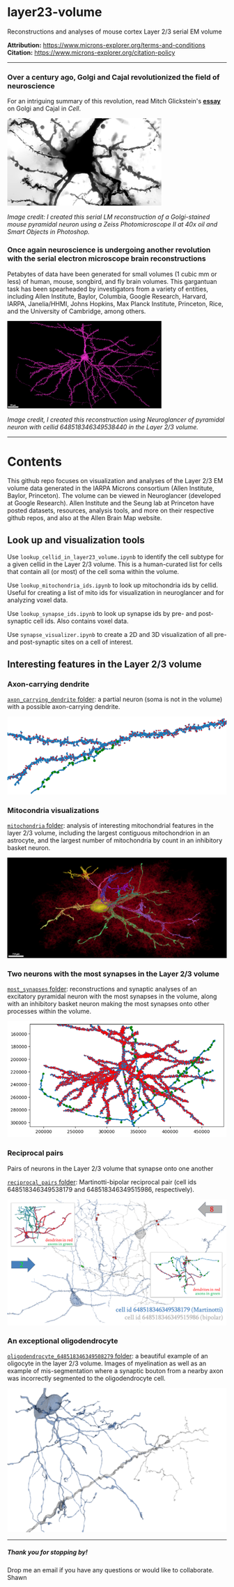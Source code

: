 # layer23-volume
Reconstructions and analyses of mouse cortex Layer 2/3 serial EM volume

**Attribution:** https://www.microns-explorer.org/terms-and-conditions<br>
**Citation:** https://www.microns-explorer.org/citation-policy<br>

***

### Over a century ago, Golgi and Cajal revolutionized the field of neuroscience

For an intriguing summary of this revolution, read Mitch Glickstein's [**essay**](https://www.cell.com/current-biology/pdf/S0960-9822(06)01203-6.pdf) on Golgi and Cajal in <em>Cell</em>.

![Pyramidal neuron of the mouse cortex stained using the Golgi method](img/golgistain.png "Serial LM reconstruction of Golgi stained neuron")


<em>Image credit: I created this serial LM reconstruction of a Golgi-stained mouse pyramidal neuron using a Zeiss Photomicroscope II at 40x oil and Smart Objects in Photoshop.</em>

### Once again neuroscience is undergoing another revolution with the serial electron microscope brain reconstructions

Petabytes of data have been generated for small volumes (1 cubic mm or less) of human, mouse, songbird, and fly brain volumes. This gargantuan task has been spearheaded by investigators from a variety of entities, including Allen Institute, Baylor, Columbia, Google Research, Harvard, IARPA, Janelia/HHMI, Johns Hopkins, Max Planck Institute, Princeton, Rice, and the University of Cambridge, among others.  

![Pyramdial neuron from the Layer 2/3 serial EM volume](img/layer23pyr.png "Serial EM reconstruction using Neuroglancer")


<em>Image credit, I created this reconstruction using Neuroglancer of pyramidal neuron with cellid 648518346349538440 in the Layer 2/3 volume.</em>  

***

# Contents
This github repo focuses on visualization and analyses of the Layer 2/3 EM volume data generated in the IARPA Microns consortium (Allen Institute, Baylor, Princeton). The volume can be viewed in Neuroglancer (developed at Google Research). Allen Institute and the Seung lab at Princeton have posted datasets, resources, analysis tools, and more on their respective github repos, and also at the Allen Brain Map website. 

## Look up and visualization tools

Use `lookup_cellid_in_layer23_volume.ipynb` to identify the cell subtype for a given cellid in the Layer 2/3 volume. This is a human-curated list for cells that contain all (or most) of the cell soma within the volume.

Use `lookup_mitochondria_ids.ipynb` to look up mitochondria ids by cellid. Useful for creating a list of mito ids for visualization in neuroglancer and for analyzing voxel data.

Use `lookup_synapse_ids.ipynb` to look up synapse ids by pre- and post-synaptic cell ids. Also contains voxel data.

Use `synapse_visualizer.ipynb` to create a 2D and 3D visualization of all pre- and post-synaptic sites on a cell of interest.

## Interesting features in the Layer 2/3 volume

### Axon-carrying dendrite
[`axon_carrying_dendrite` folder](https://github.com/shandran/layer23-volume/tree/main/axon_carrying_dendrite): a partial neuron (soma is not in the volume) with a possible axon-carrying dendrite.

![axon-carrying dendrite](axon_carrying_dendrite/axon-carrying-dendrite-synapse_sites.png "axon-carrying dendrite")

### Mitocondria visualizations
[`mitochondria` folder](https://github.com/shandran/layer23-volume/tree/main/mitochondria): analysis of interesting mitochondrial features in the layer 2/3 volume, including the largest contiguous mitochondrion in an astrocyte, and the largest number of mitochondria by count in an inhibitory basket neuron.

![large contiguous mitochondria in an astrocyte](mitochondria/astrocyte_mitos.png "large contiguous mitochondria in an astrocyte")

### Two neurons with the most synapses in the Layer 2/3 volume
[`most_synapses` folder](https://github.com/shandran/layer23-volume/tree/main/most_synapses): reconstructions and synaptic analyses of an excitatory pyramidal neuron with the most synapses in the volume, along with an inhibitory basket neuron making the most synapses onto other processes within the volume. 

![neuron with the most synpases in the layer 2/3 volume](most_synapses/pyramidal_neuron.png "neuron with the most synpases in the layer 2/3 volume")

### Reciprocal pairs
Pairs of neurons in the Layer 2/3 volume that synapse onto one another

[`reciprocal_pairs` folder](https://github.com/shandran/layer23-volume/tree/main/reciprocal_pairs): Martinotti-bipolar reciprocal pair (cell ids 648518346349538179 and 648518346349515986, respectively).  

![Martinotti-bipolar reciprocal pair](reciprocal_pairs/martinotti_bipolar_reciprocal_pairs.png "Martinotti-bipolar reciprocal pair")


### An exceptional oligodendrocyte
[`oligodendrocyte_648518346349508279` folder](https://github.com/shandran/layer23-volume/tree/main/oligodendrocyte_648518346349508279): a beautiful example of an oligocyte in the layer 2/3 volume. Images of myelination as well as an example of mis-segmentation where a synaptic bouton from a nearby axon was incorrectly segmented to the oligodendrocyte cell.

![oligodendrocyte myelinating a neuronal process](oligodendrocyte_648518346349508279/oligo_neurite_vtk.png "oligodendrocyte myelinating a neuronal process")


***

##### Thank you for stopping by!

Drop me an email if you have any questions or would like to collaborate.
Shawn
